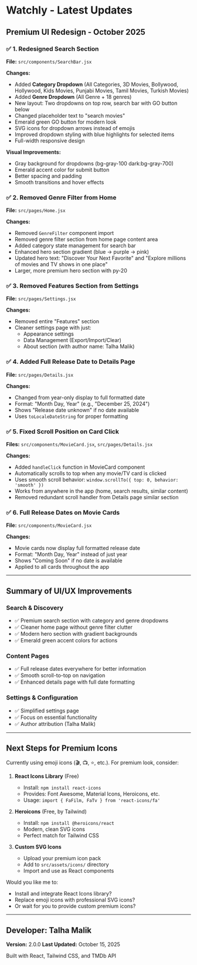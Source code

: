 # Watchly - Latest Updates

## Premium UI Redesign - October 2025

### ✅ 1. Redesigned Search Section

**File:** `src/components/SearchBar.jsx`

**Changes:**

- Added **Category Dropdown** (All Categories, 3D Movies, Bollywood, Hollywood, Kids Movies, Punjabi Movies, Tamil Movies, Turkish Movies)
- Added **Genre Dropdown** (All Genre + 18 genres)
- New layout: Two dropdowns on top row, search bar with GO button below
- Changed placeholder text to "search movies"
- Emerald green GO button for modern look
- SVG icons for dropdown arrows instead of emojis
- Improved dropdown styling with blue highlights for selected items
- Full-width responsive design

**Visual Improvements:**

- Gray background for dropdowns (bg-gray-100 dark:bg-gray-700)
- Emerald accent color for submit button
- Better spacing and padding
- Smooth transitions and hover effects

### ✅ 2. Removed Genre Filter from Home

**File:** `src/pages/Home.jsx`

**Changes:**

- Removed `GenreFilter` component import
- Removed genre filter section from home page content area
- Added category state management for search bar
- Enhanced hero section gradient (blue → purple → pink)
- Updated hero text: "Discover Your Next Favorite" and "Explore millions of movies and TV shows in one place"
- Larger, more premium hero section with py-20

### ✅ 3. Removed Features Section from Settings

**File:** `src/pages/Settings.jsx`

**Changes:**

- Removed entire "Features" section
- Cleaner settings page with just:
  - Appearance settings
  - Data Management (Export/Import/Clear)
  - About section (with author name: Talha Malik)

### ✅ 4. Added Full Release Date to Details Page

**File:** `src/pages/Details.jsx`

**Changes:**

- Changed from year-only display to full formatted date
- Format: "Month Day, Year" (e.g., "December 25, 2024")
- Shows "Release date unknown" if no date available
- Uses `toLocaleDateString` for proper formatting

### ✅ 5. Fixed Scroll Position on Card Click

**Files:** `src/components/MovieCard.jsx`, `src/pages/Details.jsx`

**Changes:**

- Added `handleClick` function in MovieCard component
- Automatically scrolls to top when any movie/TV card is clicked
- Uses smooth scroll behavior: `window.scrollTo({ top: 0, behavior: 'smooth' })`
- Works from anywhere in the app (home, search results, similar content)
- Removed redundant scroll handler from Details page similar section

### ✅ 6. Full Release Dates on Movie Cards

**File:** `src/components/MovieCard.jsx`

**Changes:**

- Movie cards now display full formatted release date
- Format: "Month Day, Year" instead of just year
- Shows "Coming Soon" if no date is available
- Applied to all cards throughout the app

---

## Summary of UI/UX Improvements

### Search & Discovery

- ✅ Premium search section with category and genre dropdowns
- ✅ Cleaner home page without genre filter clutter
- ✅ Modern hero section with gradient backgrounds
- ✅ Emerald green accent colors for actions

### Content Pages

- ✅ Full release dates everywhere for better information
- ✅ Smooth scroll-to-top on navigation
- ✅ Enhanced details page with full date formatting

### Settings & Configuration

- ✅ Simplified settings page
- ✅ Focus on essential functionality
- ✅ Author attribution (Talha Malik)

---

## Next Steps for Premium Icons

Currently using emoji icons (🎬, 📺, ⭐, etc.). For premium look, consider:

1. **React Icons Library** (Free)

   - Install: `npm install react-icons`
   - Provides: Font Awesome, Material Icons, Heroicons, etc.
   - Usage: `import { FaFilm, FaTv } from 'react-icons/fa'`

2. **Heroicons** (Free, by Tailwind)

   - Install: `npm install @heroicons/react`
   - Modern, clean SVG icons
   - Perfect match for Tailwind CSS

3. **Custom SVG Icons**
   - Upload your premium icon pack
   - Add to `src/assets/icons/` directory
   - Import and use as React components

Would you like me to:

- Install and integrate React Icons library?
- Replace emoji icons with professional SVG icons?
- Or wait for you to provide custom premium icons?

---

## Developer: Talha Malik

**Version:** 2.0.0
**Last Updated:** October 15, 2025

Built with React, Tailwind CSS, and TMDb API
